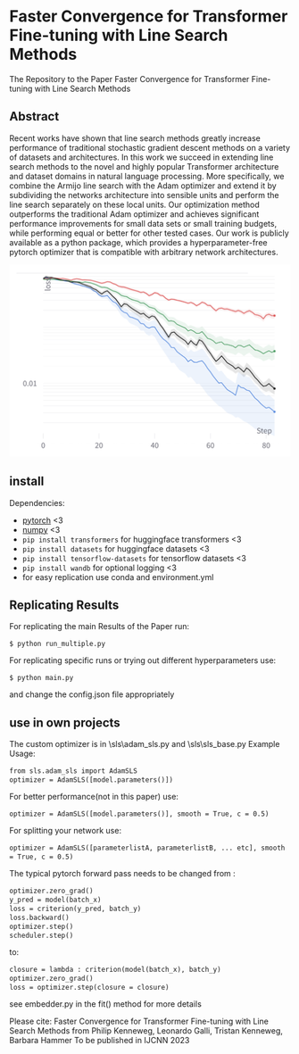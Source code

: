 # Faster Convergence for Transformer Fine-tuning with Line Search Methods

The Repository to the Paper Faster Convergence for Transformer Fine-tuning with Line Search Methods

## Abstract

Recent works have shown that line search methods greatly increase performance of traditional stochastic gradient descent methods on a variety of datasets and architectures. In this work we succeed in extending line search methods to the novel and highly popular Transformer architecture and dataset domains in natural language processing. 
More specifically, we combine the Armijo line search with the Adam optimizer and extend it by subdividing the networks architecture into sensible units and perform the line search separately on these local units. 
Our optimization method outperforms the traditional Adam optimizer and achieves significant performance improvements for small data sets or small training budgets, while performing equal or better for other tested cases.
Our work is publicly available as a python package, which provides a hyperparameter-free pytorch optimizer that is compatible with arbitrary network architectures.

![Loss Curve](Plots/lossSST2small.png)

## install

Dependencies:

- [pytorch](https://pytorch.org) <3
- [numpy](https://numpy.org/install/) <3
- `pip install transformers` for huggingface transformers <3 
- `pip install datasets` for huggingface datasets <3 
- `pip install tensorflow-datasets` for tensorflow datasets <3 
- `pip install wandb` for optional logging <3
- for easy replication use conda and environment.yml


## Replicating Results
For replicating the main Results of the Paper run:

```
$ python run_multiple.py
```


For replicating specific runs or trying out different hyperparameters use:

```
$ python main.py 
```

and change the config.json file appropriately

## use in own projects

The custom optimizer is in \sls\adam_sls.py and \sls\sls_base.py 
Example Usage:

```
from sls.adam_sls import AdamSLS
optimizer = AdamSLS([model.parameters()])
```
For better performance(not in this paper) use:
```
optimizer = AdamSLS([model.parameters()], smooth = True, c = 0.5)
```
For splitting your network use:
```
optimizer = AdamSLS([parameterlistA, parameterlistB, ... etc], smooth = True, c = 0.5)
```

The typical pytorch forward pass needs to be changed from :
``` 
optimizer.zero_grad()
y_pred = model(batch_x)
loss = criterion(y_pred, batch_y)    
loss.backward()
optimizer.step()
scheduler.step() 
```
to:
``` 
closure = lambda : criterion(model(batch_x), batch_y)
optimizer.zero_grad()
loss = optimizer.step(closure = closure)
```
see embedder.py in the fit() method for more details

Please cite:
Faster Convergence for Transformer Fine-tuning
with Line Search Methods 
from 
Philip Kenneweg,
Leonardo Galli,
Tristan Kenneweg,
Barbara Hammer
To be published in IJCNN 2023
